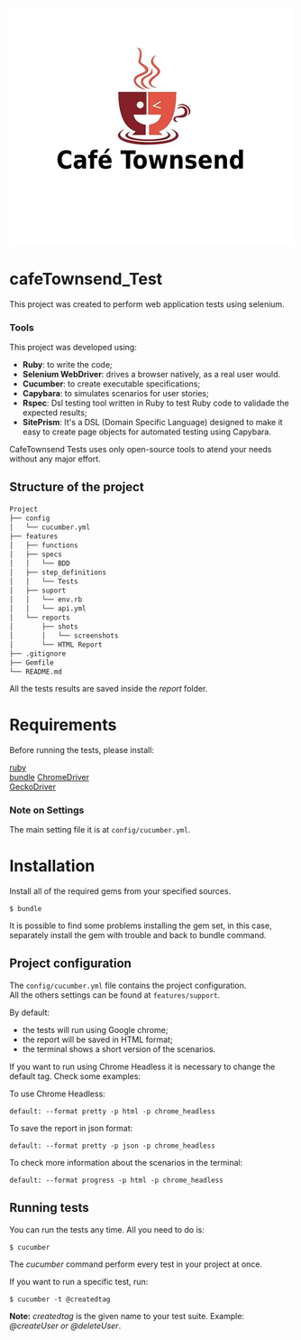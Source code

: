 ![cafeTownsend Logo](logo.png)
# cafeTownsend_Test
This project was created to perform web application tests using selenium.

### Tools

This project was developed using:
- **Ruby**: to write the code;
- **Selenium WebDriver**: drives a browser natively, as a real user would.
- **Cucumber**: to create executable specifications; 
- **Capybara**: to simulates scenarios for user stories; 
- **Rspec**: Dsl testing tool written in Ruby to test Ruby code to validade the expected results;
- **SitePrism**: It's a DSL (Domain Specific Language) designed to make it easy to create page objects for automated  testing using Capybara.

CafeTownsend Tests uses only open-source tools to atend your needs without any major effort. 

## Structure of the project

```
Project
├── config 
│   └── cucumber.yml
├── features
│   ├── functions
│   ├── specs
│   │   └── BDD
│   ├── step_definitions
│   │   └── Tests
│   ├── suport
│   │   └── env.rb
│   │   └── api.yml
│   └── reports
│       ├── shots
│       │   └── screenshots
│       └── HTML Report   
├── .gitignore
├── Gemfile
└── README.md
```

All the tests results are saved inside the *report* folder.  

# Requirements

Before running the tests, please install:

[ruby](https://rvm.io/rvm/install)  
[bundle](https://bundler.io/)
[ChromeDriver](https://tecadmin.net/setup-selenium-chromedriver-on-ubuntu/)  
[GeckoDriver](https://github.com/mozilla/geckodriver/releases)

### Note on Settings

The main setting file it is at `config/cucumber.yml`.  
 

# Installation  

Install all of the required gems from your specified sources.  

```               
$ bundle                                             
```  
It is possible to find some problems installing the gem set, in this case, separately install the gem with trouble and back to bundle command.  

## Project configuration

The `config/cucumber.yml` file contains the project configuration.  
All the others settings can be found at `features/support`. 

By default:
- the tests will run using Google chrome;
- the report will be saved in HTML format;
- the terminal shows a short version of the scenarios.

If you want to run using Chrome Headless it is necessary to change the default tag. Check some examples:

To use Chrome Headless:
```
default: --format pretty -p html -p chrome_headless
````

To save the report in json format:
```
default: --format pretty -p json -p chrome_headless
```

To check more information about the scenarios in the terminal:
```
default: --format progress -p html -p chrome_headless
```

## Running tests

You can run the tests any time. All you need to do is:

```
$ cucumber                                           
```
The *cucumber* command perform every test in your project at once.

If you want to run a specific test, run: 

```
$ cucumber -t @createdtag                             
```
**Note:** *createdtag* is the given name to your test suite. Example: *@createUser or @deleteUser*.

